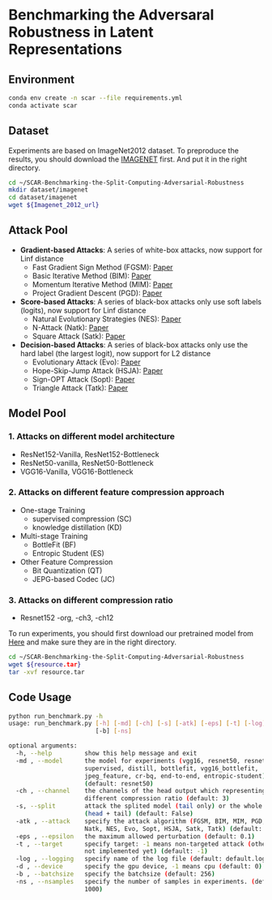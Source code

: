 # Benchmarking the Adversaral Robustness in Latent Representations

## Environment
```bash
conda env create -n scar --file requirements.yml
conda activate scar
```

## Dataset
Experiments are based on ImageNet2012 dataset. To preproduce the results, you should download the [IMAGENET](https://image-net.org/download) first. And put it in the right directory.
```bash
cd ~/SCAR-Benchmarking-the-Split-Computing-Adversarial-Robustness
mkdir dataset/imagenet
cd dataset/imagenet
wget ${Imagenet_2012_url}
```

## Attack Pool
- **Gradient-based Attacks**: A series of white-box attacks, now support for Linf distance
  - Fast Gradient Sign Method (FGSM): [Paper](https://arxiv.org/abs/1412.6572)
  - Basic Iterative Method (BIM): [Paper](https://arxiv.org/abs/1607.02533)
  - Momentum Iterative Method (MIM): [Paper](https://arxiv.org/abs/1710.06081)
  - Project Gradient Descent (PGD): [Paper](https://arxiv.org/abs/1706.06083)
- **Score-based Attacks**: A series of black-box attacks only use soft labels (logits), now support for Linf distance
  - Natural Evolutionary Strategies (NES): [Paper](https://arxiv.org/abs/1804.08598)
  - N-Attack (Natk): [Paper](https://arxiv.org/abs/1905.00441)
  - Square Attack (Satk): [Paper](https://arxiv.org/abs/1912.00049)
- **Decision-based Attacks**: A series of black-box attacks only use the hard label (the largest logit), now support for L2 distance
  - Evolutionary Attack (Evo): [Paper](https://arxiv.org/abs/1904.04433)
  - Hope-Skip-Jump Attack (HSJA): [Paper](https://arxiv.org/abs/1904.02144)
  - Sign-OPT Attack (Sopt): [Paper](https://arxiv.org/abs/1909.10773)
  - Triangle Attack (Tatk): [Paper](https://arxiv.org/abs/2112.06569)

## Model Pool
### 1. Attacks on different model architecture
  - ResNet152-Vanilla, ResNet152-Bottleneck
  - ResNet50-vanilla, ResNet50-Bottleneck
  - VGG16-Vanilla, VGG16-Bottleneck
### 2. Attacks on different feature compression approach
  - One-stage Training
    - supervised compression (SC)
    - knowledge distillation (KD)
  - Multi-stage Training
    - BottleFit (BF)
    - Entropic Student (ES)
  - Other Feature Compression
    - Bit Quantization (QT)
    - JEPG-based Codec (JC)
### 3. Attacks on different compression ratio
  - Resnet152 -org, -ch3, -ch12

To run experiments, you should first download our pretrained model from [Here](https://drive.google.com/file/d/1t_BJih8nyuRhxUkqHxrYwBYamM4HgphP/view?usp=drive_link) and make sure they are in the right directory.
```bash
cd ~/SCAR-Benchmarking-the-Split-Computing-Adversarial-Robustness
wget ${resource.tar}
tar -xvf resource.tar
```

## Code Usage

```bash
python run_benchmark.py -h
usage: run_benchmark.py [-h] [-md] [-ch] [-s] [-atk] [-eps] [-t] [-log] [-d]
                        [-b] [-ns]

optional arguments:
  -h, --help         show this help message and exit
  -md , --model      the model for experiments (vgg16, resnet50, resnet152,
                     supervised, distill, bottlefit, vgg16_bottlefit,
                     jpeg_feature, cr-bq, end-to-end, entropic-student)
                     (default: resnet50)
  -ch , --channel    the channels of the head output which representing
                     different compression ratio (default: 3)
  -s, --split        attack the splited model (tail only) or the whole model
                     (head + tail) (default: False)
  -atk , --attack    specify the attack algorithm (FGSM, BIM, MIM, PGD, PGD_2,
                     Natk, NES, Evo, Sopt, HSJA, Satk, Tatk) (default: FGSM)
  -eps , --epsilon   the maximum allowed perturbation (default: 0.1)
  -t , --target      specify target: -1 means non-targeted attack (others are
                     not implemented yet) (default: -1)
  -log , --logging   specify name of the log file (default: default.log)
  -d , --device      specify the gpu device, -1 means cpu (default: 0)
  -b , --batchsize   specify the batchsize (default: 256)
  -ns , --nsamples   specify the number of samples in experiments. (default:
                     1000)

```
